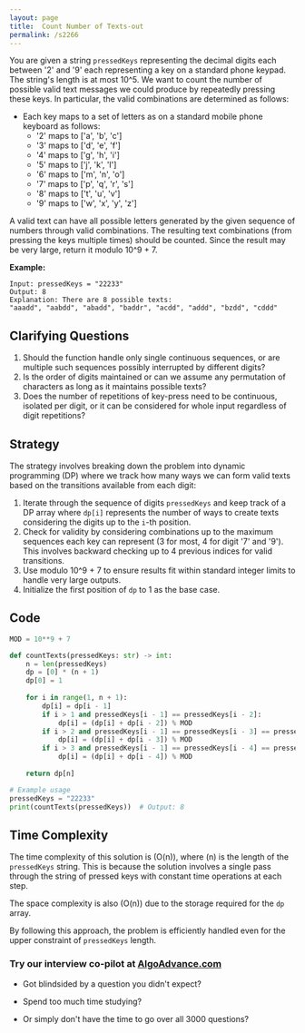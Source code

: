 ```yaml
---
layout: page
title:  Count Number of Texts-out
permalink: /s2266
---
```


You are given a string `pressedKeys` representing the decimal digits each between '2' and '9' each representing a key on a standard phone keypad. The string's length is at most 10^5. We want to count the number of possible valid text messages we could produce by repeatedly pressing these keys. In particular, the valid combinations are determined as follows:
- Each key maps to a set of letters as on a standard mobile phone keyboard as follows:
  - '2' maps to ['a', 'b', 'c']
  - '3' maps to ['d', 'e', 'f']
  - '4' maps to ['g', 'h', 'i']
  - '5' maps to ['j', 'k', 'l']
  - '6' maps to ['m', 'n', 'o']
  - '7' maps to ['p', 'q', 'r', 's']
  - '8' maps to ['t', 'u', 'v']
  - '9' maps to ['w', 'x', 'y', 'z']

A valid text can have all possible letters generated by the given sequence of numbers through valid combinations. The resulting text combinations (from pressing the keys multiple times) should be counted. Since the result may be very large, return it modulo 10^9 + 7.

**Example:**
```
Input: pressedKeys = "22233"
Output: 8
Explanation: There are 8 possible texts: 
"aaadd", "aabdd", "abadd", "baddr", "acdd", "addd", "bzdd", "cddd"
```

## Clarifying Questions

1. Should the function handle only single continuous sequences, or are multiple such sequences possibly interrupted by different digits?
2. Is the order of digits maintained or can we assume any permutation of characters as long as it maintains possible texts?
3. Does the number of repetitions of key-press need to be continuous, isolated per digit, or it can be considered for whole input regardless of digit repetitions?

## Strategy

The strategy involves breaking down the problem into dynamic programming (DP) where we track how many ways we can form valid texts based on the transitions available from each digit:
1. Iterate through the sequence of digits `pressedKeys` and keep track of a DP array where `dp[i]` represents the number of ways to create texts considering the digits up to the `i`-th position.
2. Check for validity by considering combinations up to the maximum sequences each key can represent (3 for most, 4 for digit '7' and '9'). This involves backward checking up to 4 previous indices for valid transitions.
3. Use modulo 10^9 + 7 to ensure results fit within standard integer limits to handle very large outputs.
4. Initialize the first position of `dp` to 1 as the base case.

## Code

```python
MOD = 10**9 + 7

def countTexts(pressedKeys: str) -> int:
    n = len(pressedKeys)
    dp = [0] * (n + 1)
    dp[0] = 1
    
    for i in range(1, n + 1):
        dp[i] = dp[i - 1]
        if i > 1 and pressedKeys[i - 1] == pressedKeys[i - 2]:
            dp[i] = (dp[i] + dp[i - 2]) % MOD
        if i > 2 and pressedKeys[i - 1] == pressedKeys[i - 3] == pressedKeys[i - 2]:
            dp[i] = (dp[i] + dp[i - 3]) % MOD
        if i > 3 and pressedKeys[i - 1] == pressedKeys[i - 4] == pressedKeys[i - 3] == pressedKeys[i - 2] and pressedKeys[i - 1] in "79":
            dp[i] = (dp[i] + dp[i - 4]) % MOD
    
    return dp[n]

# Example usage
pressedKeys = "22233"
print(countTexts(pressedKeys))  # Output: 8
```

## Time Complexity

The time complexity of this solution is \(O(n)\), where \(n\) is the length of the `pressedKeys` string. This is because the solution involves a single pass through the string of pressed keys with constant time operations at each step.

The space complexity is also \(O(n)\) due to the storage required for the `dp` array.

By following this approach, the problem is efficiently handled even for the upper constraint of `pressedKeys` length.


### Try our interview co-pilot at [AlgoAdvance.com](https://algoAdvance.com)

- Got blindsided by a question you didn't expect?

- Spend too much time studying?

- Or simply don't have the time to go over all 3000 questions?

